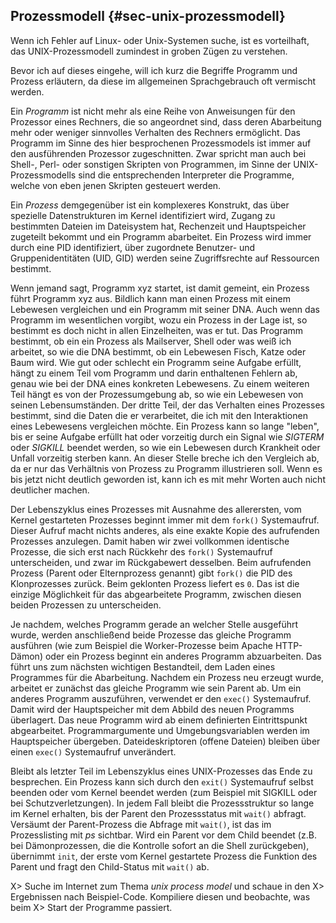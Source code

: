 
## Prozessmodell {#sec-unix-prozessmodell}

Wenn ich Fehler auf Linux- oder Unix-Systemen suche, ist es vorteilhaft, das
UNIX-Prozessmodell zumindest in groben Zügen zu verstehen.

Bevor ich auf dieses eingehe, will ich kurz die Begriffe Programm und Prozess
erläutern, da diese im allgemeinen Sprachgebrauch oft vermischt werden.

Ein *Programm* ist nicht mehr als eine Reihe von Anweisungen für den
Prozessor eines Rechners, die so angeordnet sind, dass deren Abarbeitung mehr
oder weniger sinnvolles Verhalten des Rechners ermöglicht.
Das Programm im Sinne des hier besprochenen Prozessmodels ist immer auf den
ausführenden Prozessor zugeschnitten.
Zwar spricht man auch bei Shell-, Perl- oder sonstigen Skripten
von Programmen, im Sinne der UNIX-Prozessmodells sind die entsprechenden
Interpreter die Programme, welche von eben jenen Skripten gesteuert werden.

Ein *Prozess* demgegenüber ist ein komplexeres Konstrukt, das über spezielle
Datenstrukturen im Kernel identifiziert wird, Zugang zu bestimmten Dateien im
Dateisystem hat, Rechenzeit und Hauptspeicher zugeteilt bekommt und ein
Programm abarbeitet.
Ein Prozess wird immer durch eine PID identifiziert, über zugordnete Benutzer-
und Gruppenidentitäten (UID, GID) werden seine Zugriffsrechte auf Ressourcen
bestimmt.

Wenn jemand sagt, Programm xyz startet, ist damit gemeint, ein Prozess führt
Programm xyz aus.
Bildlich kann man einen Prozess mit einem Lebewesen vergleichen und ein
Programm mit seiner DNA.
Auch wenn das Programm im wesentlichen vorgibt, wozu ein Prozess in der Lage
ist, so bestimmt es doch nicht in allen Einzelheiten, was er tut.
Das Programm bestimmt, ob ein ein Prozess als Mailserver, Shell oder was weiß
ich arbeitet, so wie die DNA bestimmt, ob ein Lebewesen Fisch, Katze oder Baum
wird.
Wie gut oder schlecht ein Programm seine Aufgabe erfüllt, hängt zu einem Teil
vom Programm und darin enthaltenen Fehlern ab, genau wie bei der DNA eines
konkreten Lebewesens.
Zu einem weiteren Teil hängt es von der Prozessumgebung ab, so wie ein
Lebewesen von seinen Lebensumständen.
Der dritte Teil, der das Verhalten eines Prozesses bestimmt, sind die Daten
die er verarbeitet, die ich mit den Interaktionen eines Lebewesens vergleichen
möchte.
Ein Prozess kann so lange "leben", bis er seine Aufgabe erfüllt hat oder
vorzeitig durch ein Signal wie *SIGTERM* oder *SIGKILL* beendet werden, so wie
ein Lebewesen durch Krankheit oder Unfall vorzeitig sterben kann.
An dieser Stelle breche ich den Vergleich ab, da er nur das Verhältnis von
Prozess zu Programm illustrieren soll.
Wenn es bis jetzt nicht deutlich geworden ist, kann ich es mit mehr Worten
auch nicht deutlicher machen.

Der Lebenszyklus eines Prozesses mit Ausnahme des allerersten, vom Kernel
gestarteten Prozesses beginnt immer mit dem `fork()` Systemaufruf.
Dieser Aufruf macht nichts anderes, als eine exakte Kopie des aufrufenden
Prozesses anzulegen.
Damit haben wir zwei vollkommen identische Prozesse, die sich erst nach
Rückkehr des `fork()` Systemaufruf unterscheiden, und zwar im Rückgabewert
desselben.
Beim aufrufenden Prozess (Parent oder Elternprozess genannt) gibt `fork()` die
PID des Klonprozesses zurück.
Beim geklonten Prozess liefert es `0`.
Das ist die einzige Möglichkeit für das abgearbeitete Programm, zwischen
diesen beiden Prozessen zu unterscheiden.

Je nachdem, welches Programm gerade an welcher Stelle ausgeführt wurde, werden
anschließend beide Prozesse das gleiche Programm ausführen (wie zum Beispiel
die Worker-Prozesse beim Apache HTTP-Dämon) oder ein Prozess beginnt ein
anderes Programm abzuarbeiten.
Das führt uns zum nächsten wichtigen Bestandteil, dem Laden eines Programmes
für die Abarbeitung.
Nachdem ein Prozess neu erzeugt wurde, arbeitet er zunächst das gleiche
Programm wie sein Parent ab.
Um ein anderes Programm auszuführen, verwendet er den `exec()` Systemaufruf.
Damit wird der Hauptspeicher mit dem Abbild des neuen Programms überlagert. 
Das neue Programm wird ab einem definierten Eintrittspunkt abgearbeitet.
Programmargumente und Umgebungsvariablen werden im Hauptspeicher übergeben.
Dateideskriptoren (offene Dateien) bleiben über einen `exec()` Systemaufruf
unverändert.

Bleibt als letzter Teil im Lebenszyklus eines UNIX-Prozesses das Ende zu
besprechen.
Ein Prozess kann sich durch den `exit()` Systemaufruf selbst beenden oder vom
Kernel beendet werden (zum Beispiel mit SIGKILL oder bei Schutzverletzungen).
In jedem Fall bleibt die Prozessstruktur so lange im Kernel erhalten, bis der
Parent den Prozessstatus mit `wait()` abfragt.
Versäumt der Parent-Prozess die Abfrage mit `wait()`, ist das im
Prozesslisting mit *ps* sichtbar.
Wird ein Parent vor dem Child beendet (z.B. bei Dämonprozessen, die die
Kontrolle sofort an die Shell zurückgeben), übernimmt `init`, der
erste vom Kernel gestartete Prozess die Funktion des Parent und fragt den
Child-Status mit `wait()` ab.

X> Suche im Internet zum Thema *unix process model* und schaue in den
X> Ergebnissen nach Beispiel-Code. Kompiliere diesen und beobachte, was beim
X> Start der Programme passiert.


